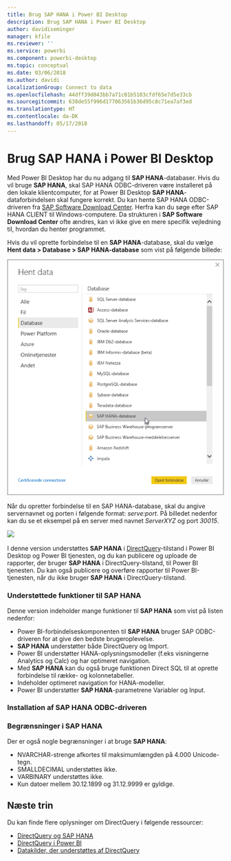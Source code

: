 ```yaml
---
title: Brug SAP HANA i Power BI Desktop
description: Brug SAP HANA i Power BI Desktop
author: davidiseminger
manager: kfile
ms.reviewer: ''
ms.service: powerbi
ms.component: powerbi-desktop
ms.topic: conceptual
ms.date: 03/06/2018
ms.author: davidi
LocalizationGroup: Connect to data
ms.openlocfilehash: 44dff39d043bb7a71c01b5103cfdf65e7d5e33cb
ms.sourcegitcommit: 638de55f996d177063561b36d95c8c71ea7af3ed
ms.translationtype: HT
ms.contentlocale: da-DK
ms.lasthandoff: 05/17/2018
---
```

# <a name="use-sap-hana-in-power-bi-desktop"></a>Brug SAP HANA i Power BI Desktop
Med Power BI Desktop har du nu adgang til **SAP HANA**-databaser. Hvis du vil bruge **SAP HANA**, skal SAP HANA ODBC-driveren være installeret på den lokale klientcomputer, for at Power BI Desktop **SAP HANA**-dataforbindelsen skal fungere korrekt. Du kan hente SAP HANA ODBC-driveren fra [SAP Software Download Center](https://support.sap.com/swdc). Herfra kan du søge efter SAP HANA CLIENT til Windows-computere. Da strukturen i **SAP Software Download Center** ofte ændres, kan vi ikke give en mere specifik vejledning til, hvordan du henter programmet.

Hvis du vil oprette forbindelse til en **SAP HANA**-database, skal du vælge **Hent data > Database > SAP HANA-database** som vist på følgende billede:

![](media/desktop-sap-hana/sap-hana-1.png)

Når du opretter forbindelse til en SAP HANA-database, skal du angive servernavnet og porten i følgende format: *serve:port*. På billedet nedenfor kan du se et eksempel på en server med navnet *ServerXYZ* og port *30015*.

![](media/desktop-sap-hana/sap-hana-2.png)

I denne version understøttes **SAP HANA** i [DirectQuery](desktop-directquery-sap-hana.md)-tilstand i Power BI Desktop og Power BI tjenesten, og du kan publicere og uploade de rapporter, der bruger **SAP HANA** i DirectQuery-tilstand, til Power BI tjenesten. Du kan også publicere og overføre rapporter til Power BI-tjenesten, når du ikke bruger **SAP HANA** i DirectQuery-tilstand.

### <a name="supported-features-for-sap-hana"></a>Understøttede funktioner til SAP HANA
Denne version indeholder mange funktioner til **SAP HANA** som vist på listen nedenfor:

* Power BI-forbindelseskomponenten til **SAP HANA** bruger SAP ODBC-driveren for at give den bedste brugeroplevelse.
* **SAP HANA** understøtter både DirectQuery og Import.
* Power BI understøtter HANA-oplysningsmodeller (f.eks visningerne Analytics og Calc) og har optimeret navigation.
* Med **SAP HANA** kan du også bruge funktionen Direct SQL til at oprette forbindelse til række- og kolonnetabeller.
* Indeholder optimeret navigation for HANA-modeller.
* Power BI understøtter **SAP HANA**-parametrene Variabler og Input.

### <a name="installing-the-sap-hana-odbc-driver"></a>Installation af SAP HANA ODBC-driveren
### <a name="limitations-of-sap-hana"></a>Begrænsninger i SAP HANA
Der er også nogle begrænsninger i at bruge **SAP HANA**:

* NVARCHAR-strenge afkortes til maksimumlængden på 4.000 Unicode-tegn.
* SMALLDECIMAL understøttes ikke.
* VARBINARY understøttes ikke.
* Kun datoer mellem 30.12.1899 og 31.12.9999 er gyldige.


## <a name="next-steps"></a>Næste trin
Du kan finde flere oplysninger om DirectQuery i følgende ressourcer:

* [DirectQuery og SAP HANA](desktop-directquery-sap-hana.md)
* [DirectQuery i Power BI](desktop-directquery-about.md)
* [Datakilder, der understøttes af DirectQuery](desktop-directquery-data-sources.md)

